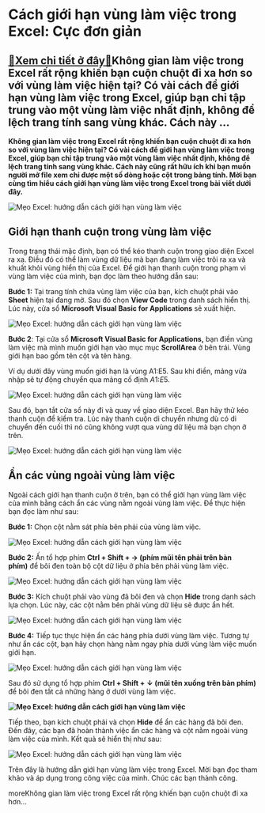 Cách giới hạn vùng làm việc trong Excel: Cực đơn giản
=====================================================

[:gift:Xem chi tiết ở đây:gift:](https://hddtvn.com/cach-gioi-han-vung-lam-viec-trong-excel-cuc-don-gian/)Không gian làm việc trong Excel rất rộng khiến bạn cuộn chuột đi xa hơn so với vùng làm việc hiện tại? Có vài cách để giới hạn vùng làm việc trong Excel, giúp bạn chỉ tập trung vào một vùng làm việc nhất định, không để lệch trang tính sang vùng khác. Cách này …
---------------------------------------------------------------------------------------------------------------------------------------------------------------------------------------------------------------------------------------------------------------------

**Không gian làm việc trong Excel rất rộng khiến bạn cuộn chuột đi xa hơn so với vùng làm việc hiện tại? Có vài cách để giới hạn vùng làm việc trong Excel, giúp bạn chỉ tập trung vào một vùng làm việc nhất định, không để lệch trang tính sang vùng khác. Cách này cũng rất hữu ích khi bạn muốn người mở file xem chỉ được một số dòng hoặc cột trong bảng tính. Mời bạn cùng tìm hiểu cách giới hạn vùng làm việc trong Excel trong bài viết dưới đây.**


![Mẹo Excel: hướng dẫn cách giới hạn vùng làm việc](https://hddtvn.com/wp-content/uploads/2021/01/Hm9QPbX.png "Mẹo Excel: hướng dẫn cách giới hạn vùng làm việc")


Giới hạn thanh cuộn trong vùng làm việc
---------------------------------------


Trong trạng thái mặc định, bạn có thể kéo thanh cuộn trong giao diện Excel ra xa. Điều đó có thể làm vùng dữ liệu mà bạn đang làm việc trôi ra xa và khuất khỏi vùng hiển thị của Excel. Để giới hạn thanh cuộn trong phạm vi vùng làm việc của mình, bạn đọc làm theo hướng dẫn sau:


**Bước 1:** Tại trang tính chứa vùng làm việc của bạn, kích chuột phải vào **Sheet** hiện tại đang mở. Sau đó chọn **View Code** trong danh sách hiển thị. Lúc này, cửa sổ **Microsoft Visual Basic for Applications** sẽ xuất hiện.


![Mẹo Excel: hướng dẫn cách giới hạn vùng làm việc](https://hddtvn.com/wp-content/uploads/2021/01/tEieAbm.png "Mẹo Excel: hướng dẫn cách giới hạn vùng làm việc")


**Bước 2**: Tại cửa sổ **Microsoft Visual Basic for Applications,** bạn điền vùng làm việc mà mình muốn giới hạn vào mục mục **ScrollArea** ở bên trái. Vùng giới hạn bao gồm tên cột và tên hàng.


Ví dụ dưới đây vùng muốn giới hạn là vùng A1:E5. Sau khi điền, mảng vừa nhập sẽ tự động chuyển qua mảng cố định $A$1:$E$5.


![Mẹo Excel: hướng dẫn cách giới hạn vùng làm việc](https://hddtvn.com/wp-content/uploads/2021/01/acmrKnG.png "Mẹo Excel: hướng dẫn cách giới hạn vùng làm việc")


Sau đó, bạn tắt cửa sổ này đi và quay về giao diện Excel. Bạn hãy thử kéo thanh cuộn để kiểm tra. Lúc này thanh cuộn di chuyển nhưng dù có di chuyển đến cuối thì nó cũng không vượt qua vùng dữ liệu mà bạn chọn ở trên.


![Mẹo Excel: hướng dẫn cách giới hạn vùng làm việc](https://hddtvn.com/wp-content/uploads/2021/01/g8Z41Xb.png "Mẹo Excel: hướng dẫn cách giới hạn vùng làm việc")


Ẩn các vùng ngoài vùng làm việc
-------------------------------


Ngoài cách giới hạn thanh cuộn ở trên, bạn có thể giới hạn vùng làm việc của mình bằng cách ẩn các vùng nằm ngoài vùng làm việc. Để thực hiện bạn đọc làm như sau:


**Bước 1:** Chọn cột nằm sát phía bên phải của vùng làm việc.


![](https://hddtvn.com/wp-content/uploads/2021/01/7f3P9g9.png "Mẹo Excel: hướng dẫn cách giới hạn vùng làm việc")


**Bước 2:** Ấn tổ hợp phím **Ctrl + Shift + → (phím mũi tên phải trên bàn phím)** để bôi đen toàn bộ cột dữ liệu ở phía bên phải vùng làm việc.


![](https://hddtvn.com/wp-content/uploads/2021/01/HaUDAPa.png "Mẹo Excel: hướng dẫn cách giới hạn vùng làm việc")


**Bước 3:** Kích chuột phải vào vùng đã bôi đen và chọn **Hide** trong danh sách lựa chọn. Lúc này, các cột nằm bên phải vùng dữ liệu sẽ được ẩn hết.


![](https://hddtvn.com/wp-content/uploads/2021/01/WDfkPe2.png "Mẹo Excel: hướng dẫn cách giới hạn vùng làm việc")


**Bước 4:** Tiếp tục thực hiện ẩn các hàng phía dưới vùng làm việc. Tương tự như ẩn các cột, bạn hãy chọn hàng nằm ngay phía dưới vùng làm việc muốn giới hạn.


![](https://hddtvn.com/wp-content/uploads/2021/01/YDxGJpb.png "Mẹo Excel: hướng dẫn cách giới hạn vùng làm việc")


Sau đó sử dụng tổ hợp phím **Ctrl + Shift +** **↓ (mũi tên xuống trên bàn phím)** để bôi đen tất cả những hàng ở dưới vùng làm việc.


**![](https://hddtvn.com/wp-content/uploads/2021/01/UsC4ep2.png "Mẹo Excel: hướng dẫn cách giới hạn vùng làm việc")**


Tiếp theo, bạn kích chuột phải và chọn **Hide** để ẩn các hàng đã bôi đen. Đến đây, các bạn đã hoàn thành việc ẩn các hàng và cột nằm ngoài vùng làm việc của mình. Kết quả sẽ hiển thị như sau:


![](https://hddtvn.com/wp-content/uploads/2021/01/Hm9QPbX.png "Mẹo Excel: hướng dẫn cách giới hạn vùng làm việc")


Trên đây là hướng dẫn giới hạn vùng làm việc trong Excel. Mời bạn đọc tham khảo và áp dụng trong công việc của mình. Chúc các bạn thành công.


moreKhông gian làm việc trong Excel rất rộng khiến bạn cuộn chuột đi xa hơn…

